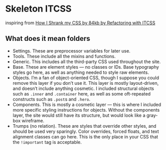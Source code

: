 # Skeleton ITCSS

inspiring from [How I Shrank my CSS by 84kb by Refactoring with ITCSS](http://jordankoschei.com/itcss/)

## What does it mean folders

* Settings. These are preprocessor variables for later use.
* Tools. These include all the mixins and functions.
* Generic. This includes all the third-party CSS used throughout the site.
* Base. These are element styles — no classes or IDs. Base typography styles go here, as well as anything needed to style raw elements.
* Objects. I’m a fan of object-oriented CSS, though I suppose you could remove this layer if you don’t use it. This layer is mostly layout-driven, and doesn’t include anything cosmetic. I included structural objects such as `.inner` and `.container` here, as well as some oft-repeated constructs such as `.post`s and `.hero`.
* Components. This is mostly a cosmetic layer — this is where I included more specific styling instructions for objects. Without the components layer, the site would still have its structure, but would look like a gray-box wireframe.
* Trumps (no relation). These are styles that override other styles, and should be used very sparingly. Color overrides, forced floats, and text alignment classes can go here. This is the only place in your CSS that the `!important` tag is acceptable.